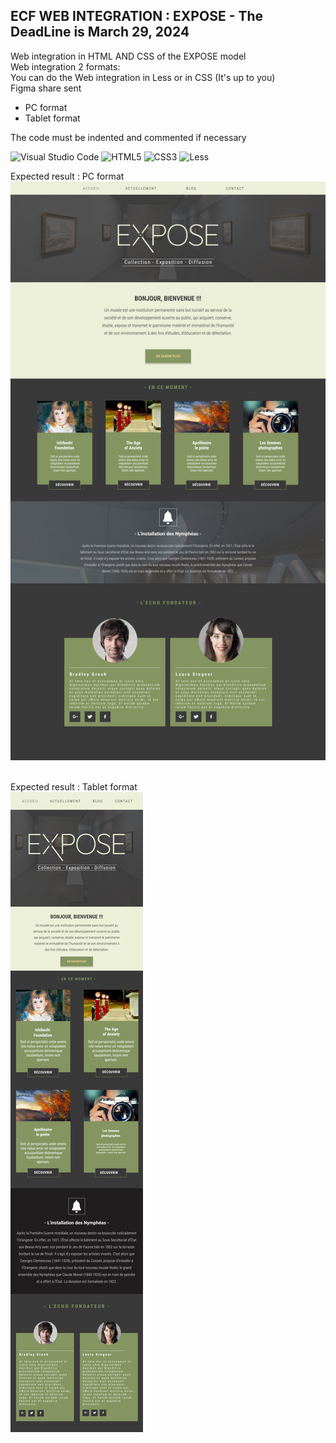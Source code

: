 ## ECF WEB INTEGRATION : EXPOSE - The DeadLine is March 29, 2024
Web integration in HTML AND CSS of the EXPOSE model<br>
Web integration 2 formats: <br>
You can do the Web integration in Less or in CSS (It's up to you)<br>
Figma share sent

* PC format
* Tablet format

The code must be indented and commented if necessary

![Visual Studio Code](https://img.shields.io/badge/Visual%20Studio%20Code-0078d7.svg?style=for-the-badge&logo=visual-studio-code&logoColor=white) ![HTML5](https://img.shields.io/badge/html5-%23E34F26.svg?style=for-the-badge&logo=html5&logoColor=white) ![CSS3](https://img.shields.io/badge/css3-%231572B6.svg?style=for-the-badge&logo=css3&logoColor=white) ![Less](https://img.shields.io/badge/less-2B4C80?style=for-the-badge&logo=less&logoColor=white)


Expected result : PC format
![Expose](profile/img/expose-pc.jpg)&nbsp;&nbsp;

Expected result : Tablet format <br>
![Expose](profile/img/expose-tablette.jpg)&nbsp;&nbsp;
